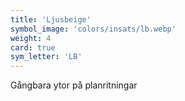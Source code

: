 ```yaml
---
title: 'Ljusbeige'
symbol_image: 'colors/insats/lb.webp'
weight: 4
card: true
sym_letter: 'LB'
---
```


Gångbara ytor på planritningar
